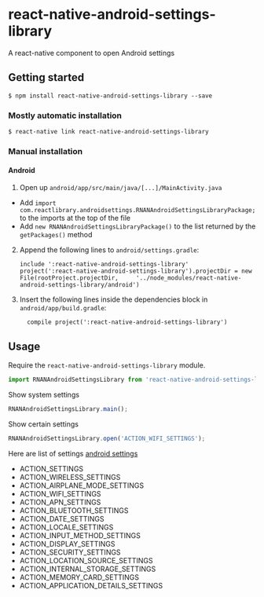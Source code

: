 
# react-native-android-settings-library

A react-native component to open Android settings

## Getting started

`$ npm install react-native-android-settings-library --save`

### Mostly automatic installation

`$ react-native link react-native-android-settings-library`

### Manual installation


#### Android

1. Open up `android/app/src/main/java/[...]/MainActivity.java`
  - Add `import com.reactlibrary.androidsettings.RNANAndroidSettingsLibraryPackage;` to the imports at the top of the file
  - Add `new RNANAndroidSettingsLibraryPackage()` to the list returned by the `getPackages()` method
2. Append the following lines to `android/settings.gradle`:
  	```
  	include ':react-native-android-settings-library'
  	project(':react-native-android-settings-library').projectDir = new File(rootProject.projectDir, 	'../node_modules/react-native-android-settings-library/android')
  	```
3. Insert the following lines inside the dependencies block in `android/app/build.gradle`:
  	```
      compile project(':react-native-android-settings-library')
  	```


## Usage
Require the `react-native-android-settings-library` module.
```javascript
import RNANAndroidSettingsLibrary from 'react-native-android-settings-library';
```

Show system settings
```javascript
RNANAndroidSettingsLibrary.main();
```

Show certain settings
```javascript
RNANAndroidSettingsLibrary.open('ACTION_WIFI_SETTINGS');
```

Here are list of settings [android settings](https://developer.android.com/guide/components/intents-common.html#Settings)
- ACTION_SETTINGS
- ACTION_WIRELESS_SETTINGS
- ACTION_AIRPLANE_MODE_SETTINGS
- ACTION_WIFI_SETTINGS
- ACTION_APN_SETTINGS
- ACTION_BLUETOOTH_SETTINGS
- ACTION_DATE_SETTINGS
- ACTION_LOCALE_SETTINGS
- ACTION_INPUT_METHOD_SETTINGS
- ACTION_DISPLAY_SETTINGS
- ACTION_SECURITY_SETTINGS
- ACTION_LOCATION_SOURCE_SETTINGS
- ACTION_INTERNAL_STORAGE_SETTINGS
- ACTION_MEMORY_CARD_SETTINGS
- ACTION_APPLICATION_DETAILS_SETTINGS


